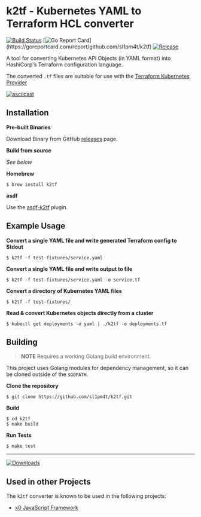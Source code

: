 # k2tf - Kubernetes YAML to Terraform HCL converter

[![Build Status](https://cloud.drone.io/api/badges/sl1pm4t/k2tf/status.svg)](https://cloud.drone.io/sl1pm4t/k2tf)
[![Go Report Card](https://goreportcard.com/badge/github.com/sl1pm4t/k2tf?)](https://goreportcard.com/report/github.com/sl1pm4t/k2tf)
[![Release](https://img.shields.io/github/release-pre/sl1pm4t/k2tf.svg)](https://github.com/sl1pm4t/k2tf/releases)

A tool for converting Kubernetes API Objects (in YAML format) into HashiCorp's Terraform configuration language.

The converted `.tf` files are suitable for use with the [Terraform Kubernetes Provider](https://www.terraform.io/docs/providers/kubernetes/index.html)

[![asciicast](https://asciinema.org/a/5LzAc7Eha7w7dwrktAxcMdpIc.svg)](https://asciinema.org/a/5LzAc7Eha7w7dwrktAxcMdpIc)

## Installation

**Pre-built Binaries**

Download Binary from GitHub [releases](https://github.com/sl1pm4t/k2tf/releases/latest) page.

**Build from source**

_See below_

**Homebrew**

```
$ brew install k2tf
```
**asdf**

Use the [asdf-k2tf](https://github.com/carlduevel/asdf-k2tf) plugin.


## Example Usage

**Convert a single YAML file and write generated Terraform config to Stdout**



```
$ k2tf -f test-fixtures/service.yaml
```

**Convert a single YAML file and write output to file**

```
$ k2tf -f test-fixtures/service.yaml -o service.tf
```

**Convert a directory of Kubernetes YAML files**

```
$ k2tf -f test-fixtures/
```

**Read & convert Kubernetes objects directly from a cluster**

```
$ kubectl get deployments -o yaml | ./k2tf -o deployments.tf
```

## Building

> **NOTE** Requires a working Golang build environment.

This project uses Golang modules for dependency management, so it can be cloned outside of the `$GOPATH`.

**Clone the repository**

```
$ git clone https://github.com/sl1pm4t/k2tf.git
```

**Build**

```
$ cd k2tf
$ make build
```

**Run Tests**

```
$ make test
```

---

[![Downloads](https://img.shields.io/github/downloads/sl1pm4t/k2tf/total.svg)](https://img.shields.io/github/downloads/sl1pm4t/k2tf/total.svg)

## Used in other Projects

The `k2tf` converter is known to be used in the following projects:

- [x0 JavaScript Framework](https://github.com/WEBcodeX1/x0)
